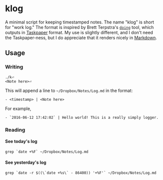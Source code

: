 # klog

A minimal script for keeping timestamped notes. The name "klog" is short for "work log." The format is inspired by
Brett Terpstra's [`doing`](https://github.com/ttscoff/doing/) tool, which outputs in
[Taskpaper](https://www.taskpaper.com/) format. My use is slightly different, and I don't need the Taskpaper-ness, but
I do appreciate that it renders nicely in [Markdown](http://daringfireball.net/projects/markdown/).

## Usage

### Writing

```
./k⏎
<Note here>⏎
```

This will append a line to `~/Dropbox/Notes/Log.md` in the format:

```
- <timestamp> | <Note here>
```

For example,

```
- `2016-06-12 17:42:02` | Hello world! This is a really simply logger.
```

### Reading

#### See today's log

```
grep `date +%F` ~/Dropbox/Notes/Log.md
```

#### See yesterday's log

```
grep `date -r $((\`date +%s\` - 86400)) '+%F'` ~/Dropbox/Notes/Log.md
```
